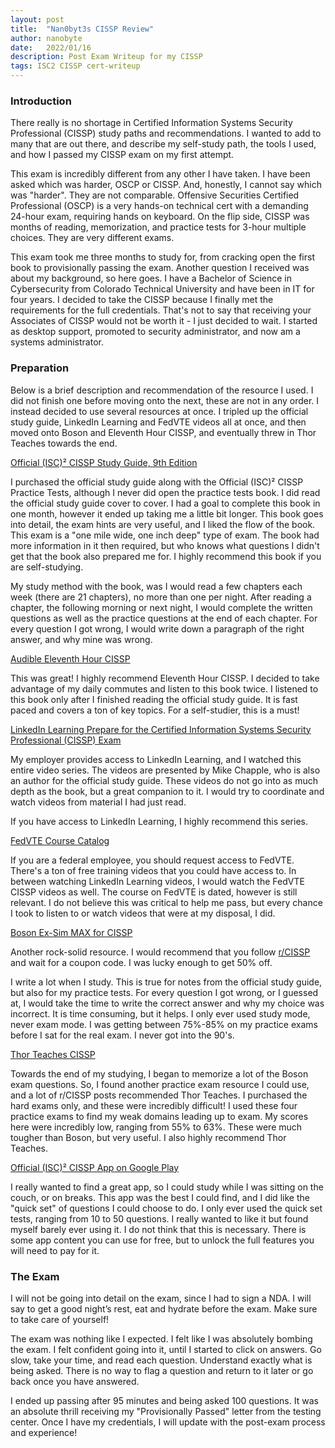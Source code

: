 ```yaml
---
layout: post
title:  "Nan0byt3s CISSP Review"
author: nanobyte
date:   2022/01/16
description: Post Exam Writeup for my CISSP
tags: ISC2 CISSP cert-writeup
---
```


<h3>Introduction</h3>

There really is no shortage in Certified Information Systems Security Professional (CISSP) study paths and recommendations. I wanted to add to many that are out there, and describe my self-study path, the tools I used, and how I passed my CISSP exam on my first attempt.

This exam is incredibly different from any other I have taken. I have been asked which was harder, OSCP or CISSP. And, honestly, I cannot say which was "harder". They are not comparable. Offensive Securities Certified Professional (OSCP) is a very hands-on technical cert with a demanding 24-hour exam, requiring hands on keyboard. On the flip side, CISSP was months of reading, memorization, and practice tests for 3-hour multiple choices. They are very different exams.

This exam took me three months to study for, from cracking open the first book to provisionally passing the exam. Another question I received was about my background, so here goes. I have a Bachelor of Science in Cybersecurity from Colorado Technical University and have been in IT for four years. I decided to take the CISSP because I finally met the requirements for the full credentials. That's not to say that receiving your Associates of CISSP would not be worth it - I just decided to wait. I started as desktop support, promoted to security administrator, and now am a systems administrator.

<h3>Preparation</h3>

Below is a brief description and recommendation of the resource I used. I did not finish one before moving onto the next, these are not in any order. I instead decided to use several resources at once. I tripled up the official study guide, LinkedIn Learning and FedVTE videos all at once, and then moved onto Boson and Eleventh Hour CISSP, and eventually threw in Thor Teaches towards the end.

<a href="https://www.wiley.com/en-us/%28ISC%292+CISSP+Certified+Information+Systems+Security+Professional+Official+Study+Guide%2C+9th+Edition-p-9781119786238" target="_blank">Official (ISC)² CISSP Study Guide, 9th Edition</a>

I purchased the official study guide along with the Official (ISC)² CISSP Practice Tests, although I never did open the practice tests book. I did read the official study guide cover to cover. I had a goal to complete this book in one month, however it ended up taking me a little bit longer. This book goes into detail, the exam hints are very useful, and I liked the flow of the book. This exam is a "one mile wide, one inch deep" type of exam. The book had more information in it then required, but who knows what questions I didn't get that the book also prepared me for. I highly recommend this book if you are self-studying.

My study method with the book, was I would read a few chapters each week (there are 21 chapters), no more than one per night. After reading a chapter, the following morning or next night, I would complete the written questions as well as the practice questions at the end of each chapter. For every question I got wrong, I would write down a paragraph of the right answer, and why mine was wrong.

<a href="https://www.audible.com/pd/Eleventh-Hour-CISSP-Audiobook/B08SMQ3CTF?source_code=GO1DH13310082090P1&ds_rl=1262685&ds_rl=1263561&ds_rl=1260658&gclid=Cj0KCQiAoY-PBhCNARIsABcz772GJGazEi8FeC477CPH4IkRC1Lbwx52waY_0gR71O4229M-5NQbb0AaAoUYEALw_wcB&gclsrc=aw.ds" target="_blank">Audible Eleventh Hour CISSP</a>

This was great! I highly recommend Eleventh Hour CISSP. I decided to take advantage of my daily commutes and listen to this book twice. I listened to this book only after I finished reading the official study guide. It is fast paced and covers a ton of key topics. For a self-studier, this is a must!

<a href="https://www.linkedin.com/learning/paths/prepare-for-the-certified-information-systems-security-professional-cissp-exam" target="_blank">LinkedIn Learning Prepare for the Certified Information Systems Security Professional (CISSP) Exam</a>

My employer provides access to LinkedIn Learning, and I watched this entire video series. The videos are presented by Mike Chapple, who is also an author for the official study guide. These videos do not go into as much depth as the book, but a great companion to it. I would try to coordinate and watch videos from material I had just read.

If you have access to LinkedIn Learning, I highly recommend this series.

<a href="https://fedvte.usalearning.gov/coursecat_external.php" target="_blank">FedVTE Course Catalog</a>

If you are a federal employee, you should request access to FedVTE. There's a ton of free training videos that you could have access to. In between watching LinkedIn Learning videos, I would watch the FedVTE CISSP videos as well. The course on FedVTE is dated, however is still relevant. I do not believe this was critical to help me pass, but every chance I took to listen to or watch videos that were at my disposal, I did.

<a href="https://www.boson.com/practice-exam/cissp-isc2-practice-exam" target="_blank">Boson Ex-Sim MAX for CISSP</a>

Another rock-solid resource. I would recommend that you follow <a href="https://www.reddit.com/r/cissp/" target="_blank">r/CISSP</a> and wait for a coupon code. I was lucky enough to get 50% off.

I write a lot when I study. This is true for notes from the official study guide, but also for my practice tests. For every question I got wrong, or I guessed at, I would take the time to write the correct answer and why my choice was incorrect. It is time consuming, but it helps. I only ever used study mode, never exam mode. I was getting between 75%-85% on my practice exams before I sat for the real exam. I never got into the 90's.

<a href="https://thorteaches.com/cissp/" target="_blank">Thor Teaches CISSP</a>

Towards the end of my studying, I began to memorize a lot of the Boson exam questions. So, I found another practice exam resource I could use, and a lot of r/CISSP posts recommended Thor Teaches. I purchased the hard exams only, and these were incredibly difficult! I used these four practice exams to find my weak domains leading up to exam. My scores here were incredibly low, ranging from 55% to 63%. These were much tougher than Boson, but very useful. I also highly recommend Thor Teaches.

<a href="https://play.google.com/store/apps/details?id=com.learnzapp.cissp&hl=en_US&gl=US" target="_blank">Official (ISC)² CISSP App on Google Play</a>

I really wanted to find a great app, so I could study while I was sitting on the couch, or on breaks. This app was the best I could find, and I did like the "quick set" of questions I could choose to do. I only ever used the quick set tests, ranging from 10 to 50 questions. I really wanted to like it but found myself barely ever using it. I do not think that this is necessary. There is some app content you can use for free, but to unlock the full features you will need to pay for it.

<h3>The Exam</h3>

I will not be going into detail on the exam, since I had to sign a NDA. I will say to get a good night’s rest, eat and hydrate before the exam. Make sure to take care of yourself!

The exam was nothing like I expected. I felt like I was absolutely bombing the exam. I felt confident going into it, until I started to click on answers. Go slow, take your time, and read each question. Understand exactly what is being asked. There is no way to flag a question and return to it later or go back once you have answered.

I ended up passing after 95 minutes and being asked 100 questions. It was an absolute thrill receiving my "Provisionally Passed" letter from the testing center. Once I have my credentials, I will update with the post-exam process and experience!
